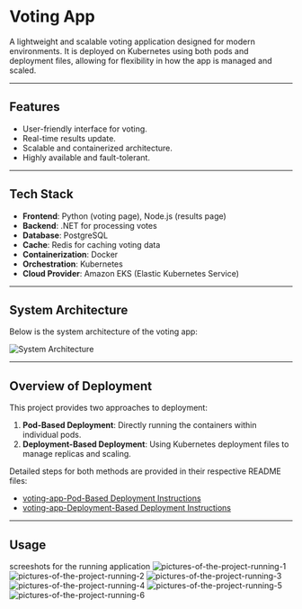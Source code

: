 
# Voting App

A lightweight and scalable voting application designed for modern environments. It is deployed on Kubernetes using both pods and deployment files, allowing for flexibility in how the app is managed and scaled.

---

## Features

- User-friendly interface for voting.
- Real-time results update.
- Scalable and containerized architecture.
- Highly available and fault-tolerant.

---

## Tech Stack

- **Frontend**: Python (voting page), Node.js (results page)
- **Backend**: .NET for processing votes
- **Database**: PostgreSQL
- **Cache**: Redis for caching voting data
- **Containerization**: Docker
- **Orchestration**: Kubernetes
- **Cloud Provider**: Amazon EKS (Elastic Kubernetes Service)

---

## System Architecture

Below is the system architecture of the voting app:

![System Architecture](./voting-app-structure)

---

## Overview of Deployment

This project provides two approaches to deployment:

1. **Pod-Based Deployment**: Directly running the containers within individual pods.
2. **Deployment-Based Deployment**: Using Kubernetes deployment files to manage replicas and scaling.

Detailed steps for both methods are provided in their respective README files:

- [voting-app-Pod-Based Deployment Instructions](./voting-app-pods/README.md)
- [voting-app-Deployment-Based Deployment Instructions](./voting-app-deploy/README.md)

---

## Usage
screeshots for the running application 
![pictures-of-the-project-running-1](./pictures-of-the-project-running/1.png)
![pictures-of-the-project-running-2](./pictures-of-the-project-running/2.png)
![pictures-of-the-project-running-3](./pictures-of-the-project-running/3.png)
![pictures-of-the-project-running-4](./pictures-of-the-project-running/4.png)
![pictures-of-the-project-running-5](./pictures-of-the-project-running/5.png)
![pictures-of-the-project-running-6](./pictures-of-the-project-running/deleting-project-files.png)
